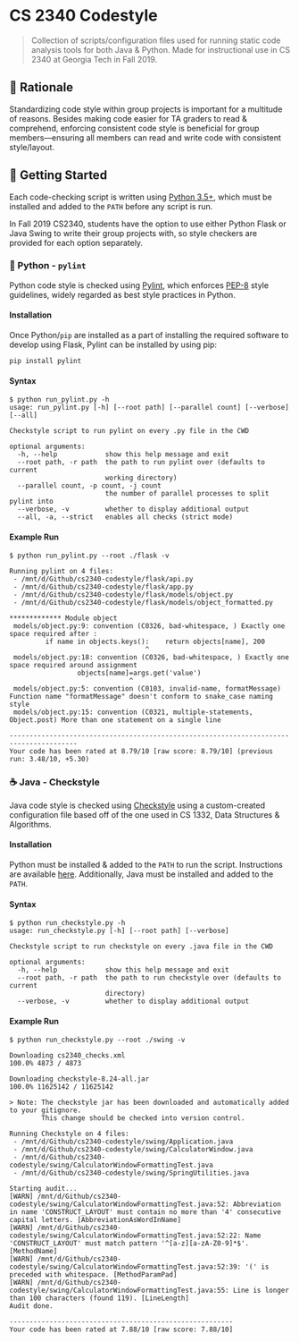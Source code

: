# CS 2340 Codestyle

> Collection of scripts/configuration files used for running static code analysis tools for both Java & Python. Made for instructional use in CS 2340 at Georgia Tech in Fall 2019.

## 📜 Rationale

Standardizing code style within group projects is important for a multitude of reasons. Besides making code easier for TA graders to read & comprehend, enforcing consistent code style is beneficial for group members—ensuring all members can read and write code with consistent style/layout.

## 🚀 Getting Started

Each code-checking script is written using [Python 3.5+](https://www.python.org/downloads/), which must be installed and added to the `PATH` before any script is run.

In Fall 2019 CS2340, students have the option to use either Python Flask or Java Swing to write their group projects with, so style checkers are provided for each option separately.

### 🐍 Python - `pylint`

Python code style is checked using [Pylint](https://www.pylint.org/), which enforces [PEP-8](https://www.python.org/dev/peps/pep-0008/) style guidelines, widely regarded as best style practices in Python.

#### Installation

Once Python/`pip` are installed as a part of installing the required software to develop using Flask, Pylint can be installed by using pip:

```shell
pip install pylint
```

#### Syntax

```shell
$ python run_pylint.py -h
usage: run_pylint.py [-h] [--root path] [--parallel count] [--verbose] [--all]

Checkstyle script to run pylint on every .py file in the CWD

optional arguments:
  -h, --help            show this help message and exit
  --root path, -r path  the path to run pylint over (defaults to current
                        working directory)
  --parallel count, -p count, -j count
                        the number of parallel processes to split pylint into
  --verbose, -v         whether to display additional output
  --all, -a, --strict   enables all checks (strict mode)
```

#### Example Run

```shell
$ python run_pylint.py --root ./flask -v

Running pylint on 4 files:
 - /mnt/d/Github/cs2340-codestyle/flask/api.py
 - /mnt/d/Github/cs2340-codestyle/flask/app.py
 - /mnt/d/Github/cs2340-codestyle/flask/models/object.py
 - /mnt/d/Github/cs2340-codestyle/flask/models/object_formatted.py

************* Module object
 models/object.py:9: convention (C0326, bad-whitespace, ) Exactly one space required after :
         if name in objects.keys():    return objects[name], 200
                                  ^
 models/object.py:18: convention (C0326, bad-whitespace, ) Exactly one space required around assignment
                 objects[name]=args.get('value')
                              ^
 models/object.py:5: convention (C0103, invalid-name, formatMessage) Function name "formatMessage" doesn't conform to snake_case naming style
 models/object.py:15: convention (C0321, multiple-statements, Object.post) More than one statement on a single line

---------------------------------------------------------------------------------------
Your code has been rated at 8.79/10 [raw score: 8.79/10] (previous run: 3.48/10, +5.30)
```

### ☕ Java - Checkstyle

Java code style is checked using [Checkstyle](https://checkstyle.org/) using a custom-created configuration file based off of the one used in CS 1332, Data Structures & Algorithms.

#### Installation

Python must be installed & added to the `PATH` to run the script. Instructions are available [here](https://geek-university.com/python/add-python-to-the-windows-path/). Additionally, Java must be installed and added to the `PATH`.

#### Syntax

```shell
$ python run_checkstyle.py -h
usage: run_checkstyle.py [-h] [--root path] [--verbose]

Checkstyle script to run checkstyle on every .java file in the CWD

optional arguments:
  -h, --help            show this help message and exit
  --root path, -r path  the path to run checkstyle over (defaults to current
                        directory)
  --verbose, -v         whether to display additional output
```

#### Example Run

```shell
$ python run_checkstyle.py --root ./swing -v

Downloading cs2340_checks.xml
100.0% 4873 / 4873

Downloading checkstyle-8.24-all.jar
100.0% 11625142 / 11625142

> Note: The checkstyle jar has been downloaded and automatically added to your gitignore.
        This change should be checked into version control.

Running Checkstyle on 4 files:
 - /mnt/d/Github/cs2340-codestyle/swing/Application.java
 - /mnt/d/Github/cs2340-codestyle/swing/CalculatorWindow.java
 - /mnt/d/Github/cs2340-codestyle/swing/CalculatorWindowFormattingTest.java
 - /mnt/d/Github/cs2340-codestyle/swing/SpringUtilities.java

Starting audit...
[WARN] /mnt/d/Github/cs2340-codestyle/swing/CalculatorWindowFormattingTest.java:52: Abbreviation in name 'CONSTRUCT_LAYOUT' must contain no more than '4' consecutive capital letters. [AbbreviationAsWordInName]
[WARN] /mnt/d/Github/cs2340-codestyle/swing/CalculatorWindowFormattingTest.java:52:22: Name 'CONSTRUCT_LAYOUT' must match pattern '^[a-z][a-zA-Z0-9]*$'. [MethodName]
[WARN] /mnt/d/Github/cs2340-codestyle/swing/CalculatorWindowFormattingTest.java:52:39: '(' is preceded with whitespace. [MethodParamPad]
[WARN] /mnt/d/Github/cs2340-codestyle/swing/CalculatorWindowFormattingTest.java:55: Line is longer than 100 characters (found 119). [LineLength]
Audit done.

--------------------------------------------------------
Your code has been rated at 7.88/10 [raw score: 7.88/10]
```
